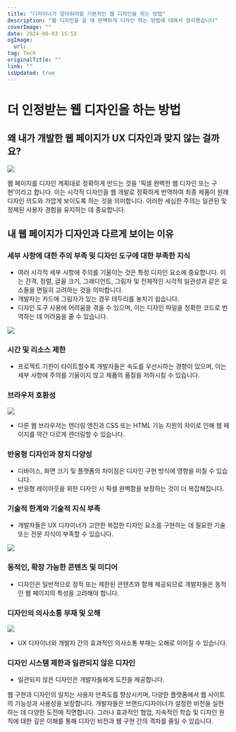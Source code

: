 ```yaml
---
title: "디자이너가 알아둬야할 기본적인 웹 디자인을 하는 방법"
description: "웹 디자인을 할 때 완벽하게 디자인 하는 방법에 대해서 정리했습니다"
coverImage: ""
date: 2024-08-03 15:53
ogImage: 
  url: 
tag: Tech
originalTitle: ""
link: ""
isUpdated: true
---
```






# 더 인정받는 웹 디자인을 하는 방법

## 왜 내가 개발한 웹 페이지가 UX 디자인과 맞지 않는 걸까요?

<img src="/assets/img/Pixel-perfect-Web-implementation_0.png" />

웹 페이지를 디자인 계획대로 정확하게 만드는 것을 '픽셀 완벽한 웹 디자인 또는 구현'이라고 합니다. 이는 시각적 디자인을 웹 개발로 정확하게 번역하여 최종 제품이 원래 디자인 의도와 가깝게 보이도록 하는 것을 의미합니다. 이러한 세심한 주의는 일관된 및 정제된 사용자 경험을 유지하는 데 중요합니다.

<div class="content-ad"></div>

## 내 웹 페이지가 디자인과 다르게 보이는 이유

### 세부 사항에 대한 주의 부족 및 디자인 도구에 대한 부족한 지식

- 여러 시각적 세부 사항에 주의를 기울이는 것은 특정 디자인 요소에 중요합니다. 이는 간격, 정렬, 글꼴 크기, 그래디언트, 그림자 및 전체적인 시각적 일관성과 같은 요소들을 면밀히 고려하는 것을 의미합니다.
- 개발자는 카드에 그림자가 있는 경우 테두리를 놓치기 쉽습니다.
- 디자인 도구 사용에 어려움을 겪을 수 있으며, 이는 디자인 파일을 정확한 코드로 번역하는 데 어려움을 줄 수 있습니다.

<img src="/assets/img/Pixel-perfect-Web-implementation_1.png" />

<div class="content-ad"></div>

### 시간 및 리소스 제한

- 프로젝트 기한이 타이트할수록 개발자들은 속도를 우선시하는 경향이 있으며, 이는 세부 사항에 주의를 기울이지 않고 제품의 품질을 저하시킬 수 있습니다.

### 브라우저 호환성

<div class="content-ad"></div>

<img src="/assets/img/Pixel-perfect-Web-implementation_2.png" />

- 다른 웹 브라우저는 렌더링 엔진과 CSS 또는 HTML 기능 지원의 차이로 인해 웹 페이지를 약간 다르게 렌더링할 수 있습니다.

### 반응형 디자인과 장치 다양성

- 디바이스, 화면 크기 및 플랫폼의 차이점은 디자인 구현 방식에 영향을 미칠 수 있습니다.
- 반응형 레이아웃을 위한 디자인 시 픽셀 완벽함을 보장하는 것이 더 복잡해집니다.

### 기술적 한계와 기술적 지식 부족

<div class="content-ad"></div>

- 개발자들은 UX 디자이너가 고안한 복잡한 디자인 요소를 구현하는 데 필요한 기술 또는 전문 지식이 부족할 수 있습니다.

<img src="https://miro.medium.com/v2/resize:fit:1364/1*tNBiXfgCF_87LDkeHnPUzQ.gif" />

### 동적인, 확장 가능한 콘텐츠 및 미디어

- 디자인은 일반적으로 정적 또는 제한된 콘텐츠와 함께 제공되므로 개발자들은 동적인 웹 페이지의 특성을 고려해야 합니다.

### 디자인의 의사소통 부재 및 오해

<div class="content-ad"></div>

<img src="/assets/img/Pixel-perfect-Web-implementation_4.png" />

- UX 디자이너와 개발자 간의 효과적인 의사소통 부재는 오해로 이어질 수 있습니다.

### 디자인 시스템 제한과 일관되지 않은 디자인

- 일관되지 않은 디자인은 개발자들에게 도전을 제공합니다.

웹 구현과 디자인의 일치는 사용자 만족도를 향상시키며, 다양한 플랫폼에서 웹 사이트의 기능성과 사용성을 보장합니다. 개발자들은 브랜드/디자이너가 설정한 비전을 실현하는 데 다양한 도전에 직면합니다. 그러나 효과적인 협업, 지속적인 학습 및 디자인 원칙에 대한 깊은 이해를 통해 디자인 비전과 웹 구현 간의 격차를 줄일 수 있습니다.
